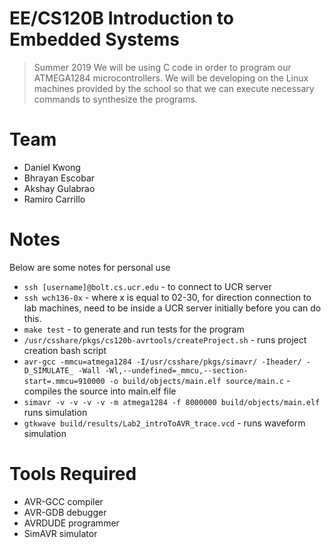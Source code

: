 # EE/CS120B Introduction to Embedded Systems
> Summer 2019 We will be using C code in order to program our ATMEGA1284 microcontrollers. We will be developing on the Linux machines provided by the school so that we can execute necessary commands to synthesize the programs. 

# Team
* Daniel Kwong
* Bhrayan Escobar
* Akshay Gulabrao
* Ramiro Carrillo

# Notes
Below are some notes for personal use
* `ssh [username]@bolt.cs.ucr.edu` - to connect to UCR server
* `ssh wch136-0x` - where x is equal to 02-30, for direction connection to lab machines, need to be inside a UCR server initially before you can do this.
* `make test` - to generate and run tests for the program
* `/usr/csshare/pkgs/cs120b-avrtools/createProject.sh` - runs project creation bash script
* `avr-gcc -mmcu=atmega1284 -I/usr/csshare/pkgs/simavr/ -Iheader/ -D_SIMULATE_ -Wall -Wl,--undefined=_mmcu,--section-start=.mmcu=910000 -o build/objects/main.elf source/main.c` - compiles the source into main.elf file
* `simavr -v -v -v -v -m atmega1284 -f 8000000 build/objects/main.elf` runs simulation
* `gtkwave build/results/Lab2_introToAVR_trace.vcd` - runs waveform simulation

# Tools Required
* AVR-GCC compiler
* AVR-GDB debugger
* AVRDUDE programmer
* SimAVR simulator
